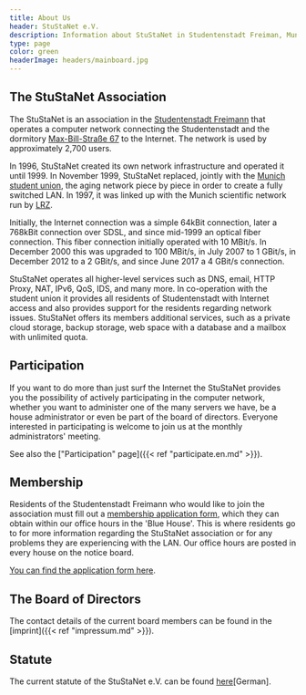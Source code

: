 ```yaml
---
title: About Us
header: StuStaNet e.V.
description: Information about StuStaNet in Studentenstadt Freiman, Munich, Germany
type: page
color: green
headerImage: headers/mainboard.jpg
---
```


## The StuStaNet Association
The StuStaNet is an association in the [Studentenstadt Freimann](https://stusta.de/en/) that operates a computer network connecting the Studentenstadt and the dormitory [Max-Bill-Straße 67](https://max-bill.de/) to the Internet. The network is used by approximately 2,700 users.

In 1996, StuStaNet created its own network infrastructure and operated it until 1999. In November 1999, StuStaNet replaced, jointly with the [Munich student union](https://www.studentenwerk-muenchen.de/), the aging network piece by piece in order to create a fully switched LAN. In 1997, it was linked up with the Munich scientific network run by [LRZ](https://www.lrz.de/).

Initially, the Internet connection was a simple 64kBit connection, later a 768kBit connection over SDSL, and since mid-1999 an optical fiber connection. This fiber connection initially operated with 10 MBit/s. In December 2000 this was upgraded to 100 MBit/s, in July 2007 to 1 GBit/s, in December 2012 to a 2 GBit/s, and since June 2017 a 4 GBit/s connection.

StuStaNet operates all higher-level services such as DNS, email, HTTP Proxy, NAT, IPv6, QoS, IDS, and many more. In co-operation with the student union it provides all residents of Studentenstadt with Internet access and also provides support for the residents regarding network issues. StuStaNet offers its members additional services, such as a private cloud storage, backup storage, web space with a database and a mailbox with unlimited quota.

## Participation
If you want to do more than just surf the Internet the StuStaNet provides you the possibility of actively participating in the computer network, whether you want to administer one of the many servers we have, be a house administrator or even be part of the board of directors. Everyone interested in participating is welcome to join us at the monthly administrators' meeting.

See also the ["Participation" page]({{< ref "participate.en.md" >}}).

## Membership
Residents of the Studentenstadt Freimann who would like to join the association must fill out a [membership application form](https://reg.stusta.de/), which they can obtain within our office hours in the 'Blue House'. This is where residents go to for more information regarding the StuStaNet association or for any problems they are experiencing with the LAN. Our office hours are posted in every house on the notice board.

[You can find the application form here](https://reg.stusta.de/).

## The Board of Directors
The contact details of the current board members can be found in the [imprint]({{< ref "impressum.md" >}}).

## Statute
The current statute of the StuStaNet e.V. can be found [here](https://vereinsanzeiger.stustanet.de/satzung.pdf)[German].
